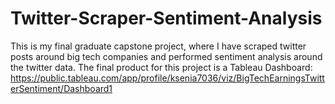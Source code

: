 # Twitter-Scraper-Sentiment-Analysis
This is my final graduate capstone project, where I have scraped twitter posts around big tech companies and performed sentiment analysis around the twitter data. 
The final product for this project is a Tableau Dashboard: https://public.tableau.com/app/profile/ksenia7036/viz/BigTechEarningsTwitterSentiment/Dashboard1


